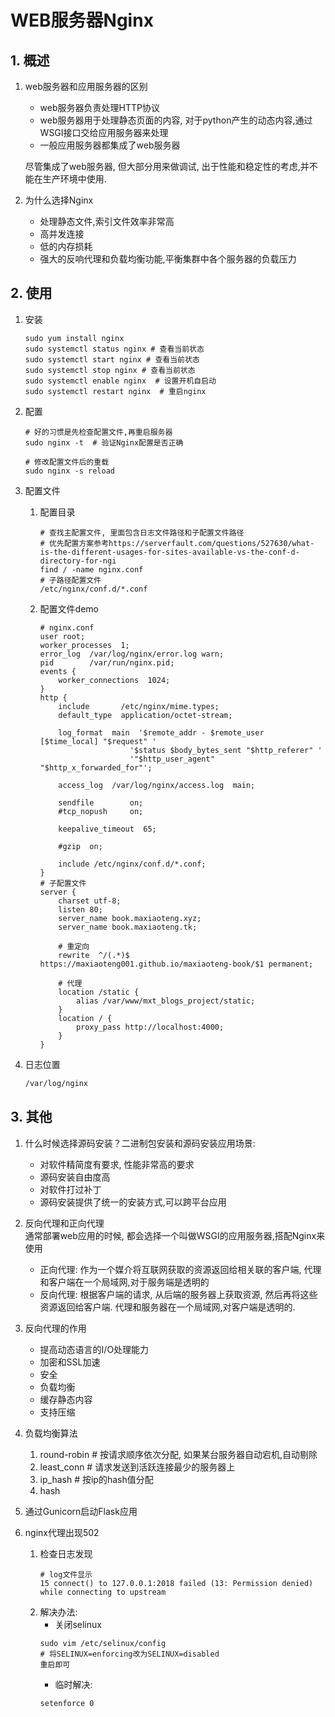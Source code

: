 # WEB服务器Nginx

## 1. 概述
1. web服务器和应用服务器的区别
   - web服务器负责处理HTTP协议
   - web服务器用于处理静态页面的内容, 对于python产生的动态内容,通过WSGI接口交给应用服务器来处理
   - 一般应用服务器都集成了web服务器

   尽管集成了web服务器, 但大部分用来做调试, 出于性能和稳定性的考虑,并不能在生产环境中使用.

2. 为什么选择Nginx
   - 处理静态文件,索引文件效率非常高
   - 高并发连接
   - 低的内存损耗
   - 强大的反响代理和负载均衡功能,平衡集群中各个服务器的负载压力


## 2. 使用
1. 安装
    ```
    sudo yum install nginx
    sudo systemctl status nginx # 查看当前状态
    sudo systemctl start nginx # 查看当前状态
    sudo systemctl stop nginx # 查看当前状态
    sudo systemctl enable nginx  # 设置开机自启动
    sudo systemctl restart nginx  # 重启nginx
    ```

2. 配置
    ```
    # 好的习惯是先检查配置文件,再重启服务器
    sudo nginx -t  # 验证Nginx配置是否正确

    # 修改配置文件后的重载
    sudo nginx -s reload
    ```

3. 配置文件
   1. 配置目录
       ```
       # 查找主配置文件, 里面包含日志文件路径和子配置文件路径
       # 优先配置方案参考https://serverfault.com/questions/527630/what-is-the-different-usages-for-sites-available-vs-the-conf-d-directory-for-ngi
       find / -name nginx.conf
       # 子路径配置文件
       /etc/nginx/conf.d/*.conf
       ```
   2. 配置文件demo
       ```
       # nginx.conf
       user root;
       worker_processes  1;
       error_log  /var/log/nginx/error.log warn;
       pid        /var/run/nginx.pid;
       events {
           worker_connections  1024;
       }
       http {
           include       /etc/nginx/mime.types;
           default_type  application/octet-stream;

           log_format  main  '$remote_addr - $remote_user [$time_local] "$request" '
                           '$status $body_bytes_sent "$http_referer" '
                           '"$http_user_agent" "$http_x_forwarded_for"';

           access_log  /var/log/nginx/access.log  main;

           sendfile        on;
           #tcp_nopush     on;

           keepalive_timeout  65;

           #gzip  on;

           include /etc/nginx/conf.d/*.conf;
       }
       # 子配置文件
       server {
           charset utf-8;
           listen 80;
           server_name book.maxiaoteng.xyz;
           server_name book.maxiaoteng.tk;

           # 重定向
           rewrite  ^/(.*)$  https://maxiaoteng001.github.io/maxiaoteng-book/$1 permanent;

           # 代理
           location /static {
               alias /var/www/mxt_blogs_project/static; 
           }
           location / {
               proxy_pass http://localhost:4000;
           }
       }
       ```

3. 日志位置
    ```bash
    /var/log/nginx
    ```

## 3. 其他
1. 什么时候选择源码安装？二进制包安装和源码安装应用场景: 
    - 对软件精简度有要求, 性能非常高的要求
    - 源码安装自由度高
    - 对软件打过补丁
    - 源码安装提供了统一的安装方式,可以跨平台应用


2. 反向代理和正向代理  
    通常部署web应用的时候, 都会选择一个叫做WSGI的应用服务器,搭配Nginx来使用
    - 正向代理: 作为一个媒介将互联网获取的资源返回给相关联的客户端, 代理和客户端在一个局域网,对于服务端是透明的
    - 反向代理: 根据客户端的请求, 从后端的服务器上获取资源, 然后再将这些资源返回给客户端. 代理和服务器在一个局域网,对客户端是透明的.

3. 反向代理的作用
   - 提高动态语言的I/O处理能力
   - 加密和SSL加速
   - 安全
   - 负载均衡
   - 缓存静态内容
   - 支持压缩

4.  负载均衡算法
    1. round-robin  # 按请求顺序依次分配, 如果某台服务器自动宕机,自动剔除
    2. least_conn  # 请求发送到活跃连接最少的服务器上
    3. ip_hash  # 按ip的hash值分配
    4. hash


5. 通过Gunicorn启动Flask应用

6. nginx代理出现502 
    1. 检查日志发现
        ```
        # log文件显示
        15 connect() to 127.0.0.1:2018 failed (13: Permission denied) while connecting to upstream
        ```
    2. 解决办法: 
       - 关闭selinux
       ```
       sudo vim /etc/selinux/config
       # 将SELINUX=enforcing改为SELINUX=disabled
       重启即可
       ```
       - 临时解决: 
       ```
       setenforce 0
       ```